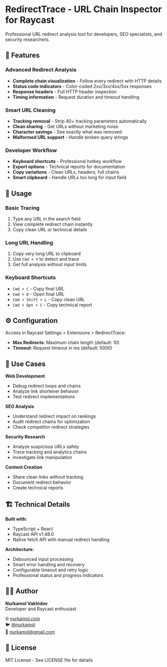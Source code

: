 # RedirectTrace - URL Chain Inspector for Raycast

Professional URL redirect analysis tool for developers, SEO specialists, and security researchers.

## 🚀 Features

### Advanced Redirect Analysis
- **Complete chain visualization** - Follow every redirect with HTTP details
- **Status code indicators** - Color-coded 2xx/3xx/4xx/5xx responses  
- **Response headers** - Full HTTP header inspection
- **Timing information** - Request duration and timeout handling

### Smart URL Cleaning  
- **Tracking removal** - Strip 40+ tracking parameters automatically
- **Clean sharing** - Get URLs without marketing noise
- **Character savings** - See exactly what was removed
- **Malformed URL support** - Handle broken query strings

### Developer Workflow
- **Keyboard shortcuts** - Professional hotkey workflow
- **Export options** - Technical reports for documentation
- **Copy variations** - Clean URLs, headers, full chains
- **Smart clipboard** - Handle URLs too long for input field

## 📱 Usage

### Basic Tracing
1. Type any URL in the search field
2. View complete redirect chain instantly  
3. Copy clean URL or technical details

### Long URL Handling
1. Copy very long URL to clipboard
2. Use `Cmd + V` to detect and trace
3. Get full analysis without input limits

### Keyboard Shortcuts
- `Cmd + C` - Copy final URL
- `Cmd + O` - Open final URL
- `Cmd + Shift + L` - Copy clean URL
- `Cmd + Opt + C` - Copy technical report

## ⚙️ Configuration

Access in Raycast Settings > Extensions > RedirectTrace:

- **Max Redirects**: Maximum chain length (default: 10)
- **Timeout**: Request timeout in ms (default: 5000)

## 🎯 Use Cases

**Web Development**
- Debug redirect loops and chains
- Analyze link shortener behavior
- Test redirect implementations

**SEO Analysis**  
- Understand redirect impact on rankings
- Audit redirect chains for optimization
- Check competitor redirect strategies

**Security Research**
- Analyze suspicious URLs safely
- Trace tracking and analytics chains
- Investigate link manipulation

**Content Creation**
- Share clean links without tracking
- Document redirect behavior
- Create technical reports

## 🏗️ Technical Details

**Built with:**
- TypeScript + React
- Raycast API v1.48.0
- Native fetch API with manual redirect handling

**Architecture:**
- Debounced input processing
- Smart error handling and recovery  
- Configurable timeout and retry logic
- Professional status and progress indicators

## 👨‍💻 Author

**Nurkamol Vakhidov**  
Developer and Raycast enthusiast

🌐 [nurkamol.com](https://nurkamol.com)  
🐦 [@nurkamol](https://x.com/nurkamol)  
📧 [nurkamol@gmail.com](mailto:nurkamol@gmail.com)

## 📄 License

MIT License - See LICENSE file for details